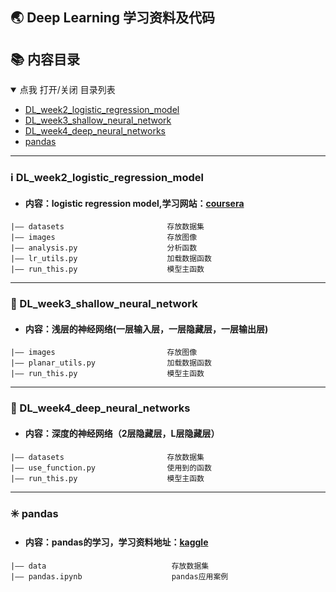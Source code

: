

## 🌏 Deep Learning 学习资料及代码

## 📚 内容目录

<details open="open">
  <summary>点我 打开/关闭 目录列表</summary>

- [DL_week2_logistic_regression_model](#nav-1)
- [DL_week3_shallow_neural_network](#nav-2)
- [DL_week4_deep_neural_networks](#nav-3)
- [pandas](#nav-4)
</details>

----------------


### ℹ️ DL_week2_logistic_regression_model
- #### 内容：logistic regression model,学习网站：[coursera](https://www.coursera.org/learn/neural-networks-deep-learning/home/welcome)
```
|—— datasets                       存放数据集       
|—— images                         存放图像
|—— analysis.py                    分析函数
|—— lr_utils.py                    加载数据函数
|—— run_this.py                    模型主函数
```
<span id="nav-1"></span>

----------------


### 🔔 DL_week3_shallow_neural_network
- #### 内容：浅层的神经网络(一层输入层，一层隐藏层，一层输出层)
```    
|—— images                         存放图像
|—— planar_utils.py                加载数据函数
|—— run_this.py                    模型主函数
```
<span id="nav-2"></span>

----------------

### 🌅 DL_week4_deep_neural_networks
- #### 内容：深度的神经网络（2层隐藏层，L层隐藏层）

```
|—— datasets                       存放数据集   
|—— use_function.py                使用到的函数
|—— run_this.py                    模型主函数

```

<span id="nav-3"></span>

----------------


### ✳️ pandas

- #### 内容：pandas的学习，学习资料地址：[kaggle](https://www.kaggle.com/learn/pandas)
```
|—— data                            存放数据集  
|—— pandas.ipynb                    pandas应用案例

```
<span id="nav-4"></span>



